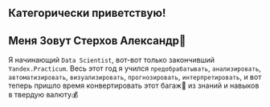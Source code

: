 ## Категорически приветствую!

## Меня Зовут Стерхов Александр🙋

Я начинающий `Data Scientist`, вот-вот только закончивший `Yandex.Practicum`. Весь этот год я учился `предобрабатывать`,
`анализировать`, `автоматизировать`, `визуализировать`, `прогнозировать`, `интерпретировать`, и вот теперь пришло время конвертировать этот багаж💼 из знаний и навыков в твердую валюту💰
